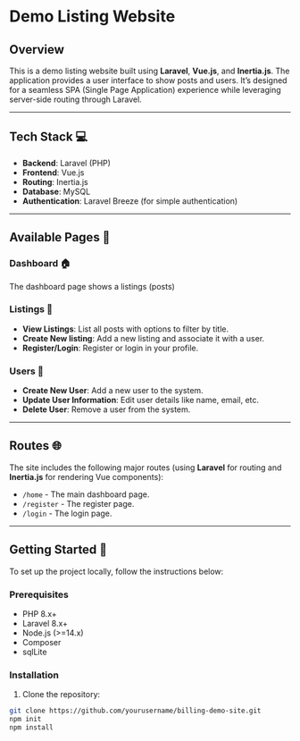 # Demo Listing Website

## Overview
This is a demo listing website built using **Laravel**, **Vue.js**, and **Inertia.js**. The application provides a user interface to show posts and users. It’s designed for a seamless SPA (Single Page Application) experience while leveraging server-side routing through Laravel.

---

## Tech Stack 💻

- **Backend**: Laravel (PHP)
- **Frontend**: Vue.js
- **Routing**: Inertia.js
- **Database**: MySQL
- **Authentication**: Laravel Breeze (for simple authentication)

---

## Available Pages 📄

### **Dashboard** 🏠
The dashboard page shows a listings (posts)

### **Listings** 🧾
- **View Listings**: List all posts with options to filter by title.
- **Create New listing**: Add a new listing and associate it with a user.
- **Register/Login**: Register or login in your profile.

### **Users** 👤
- **Create New User**: Add a new user to the system.
- **Update User Information**: Edit user details like name, email, etc.
- **Delete User**: Remove a user from the system.

---

## Routes 🌐

The site includes the following major routes (using **Laravel** for routing and **Inertia.js** for rendering Vue components):

- `/home` - The main dashboard page.
- `/register` - The register page.
- `/login` - The login page.

---

## Getting Started 🚀

To set up the project locally, follow the instructions below:

### Prerequisites
- PHP 8.x+
- Laravel 8.x+
- Node.js (>=14.x)
- Composer
- sqlLite

### Installation

1. Clone the repository:

```bash
git clone https://github.com/yourusername/billing-demo-site.git
npm init
npm install

